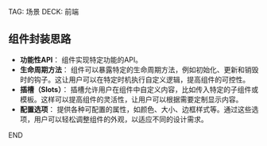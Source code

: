 TAG: 场景
DECK: 前端
## 组件封装思路
- **功能性API**：
	组件实现特定功能的API。
- **生命周期方法**：
	组件可以暴露特定的生命周期方法，例如初始化、更新和销毁时的钩子。这让用户可以在特定时机执行自定义逻辑，提高组件的可控性。
- **插槽（Slots）**：
    插槽允许用户在组件中自定义内容，比如传入特定的子组件或模板。这样可以提高组件的灵活性，让用户可以根据需要定制显示内容。
- **配置选项**：
	提供各种可配置的属性，如颜色、大小、边框样式等。通过这些选项，用户可以轻松调整组件的外观，以适应不同的设计需求。


END
<!--ID: 1727541528285-->

